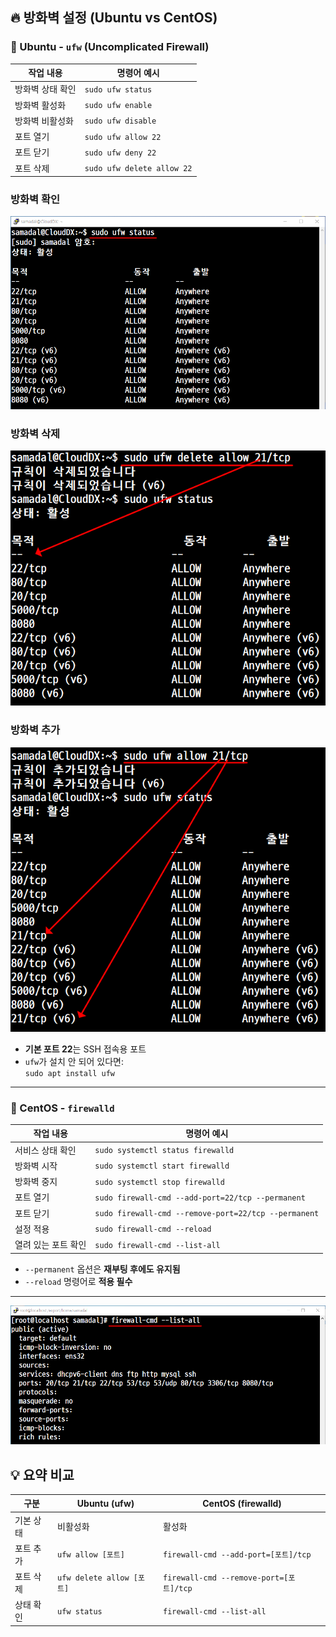 ## 🔥 방화벽 설정 (Ubuntu vs CentOS)

### 📌 Ubuntu - `ufw` (Uncomplicated Firewall)

| 작업 내용       | 명령어 예시                     |
|----------------|----------------------------------|
| 방화벽 상태 확인 | `sudo ufw status`                |
| 방화벽 활성화    | `sudo ufw enable`                |
| 방화벽 비활성화  | `sudo ufw disable`               |
| 포트 열기        | `sudo ufw allow 22`              |
| 포트 닫기        | `sudo ufw deny 22`               |
| 포트 삭제        | `sudo ufw delete allow 22`       |
### 방화벽 확인 
![우분투](./img/방화벽관리img/1.png)
<br>

### 방화벽 삭제 
![우분투](./img/방화벽관리img/3.png)
<br>

### 방화벽 추가
![우분투](./img/방화벽관리img/4.png)

- **기본 포트 22**는 SSH 접속용 포트
- `ufw`가 설치 안 되어 있다면:  
  `sudo apt install ufw`

---

### 📌 CentOS - `firewalld`

| 작업 내용         | 명령어 예시                                            |
|------------------|---------------------------------------------------------|
| 서비스 상태 확인  | `sudo systemctl status firewalld`                      |
| 방화벽 시작       | `sudo systemctl start firewalld`                       |
| 방화벽 중지       | `sudo systemctl stop firewalld`                        |
| 포트 열기         | `sudo firewall-cmd --add-port=22/tcp --permanent`     |
| 포트 닫기         | `sudo firewall-cmd --remove-port=22/tcp --permanent`  |
| 설정 적용         | `sudo firewall-cmd --reload`                           |
| 열려 있는 포트 확인| `sudo firewall-cmd --list-all`                         |

- `--permanent` 옵션은 **재부팅 후에도 유지됨**
- `--reload` 명령어로 **적용 필수**

---
![CentOS](./img/방화벽관리img/2.png)
## 💡 요약 비교

| 구분       | Ubuntu (ufw)           | CentOS (firewalld)                    |
|------------|-------------------------|----------------------------------------|
| 기본 상태  | 비활성화                | 활성화                                 |
| 포트 추가  | `ufw allow [포트]`      | `firewall-cmd --add-port=[포트]/tcp`   |
| 포트 삭제  | `ufw delete allow [포트]` | `firewall-cmd --remove-port=[포트]/tcp`|
| 상태 확인  | `ufw status`            | `firewall-cmd --list-all`             |
